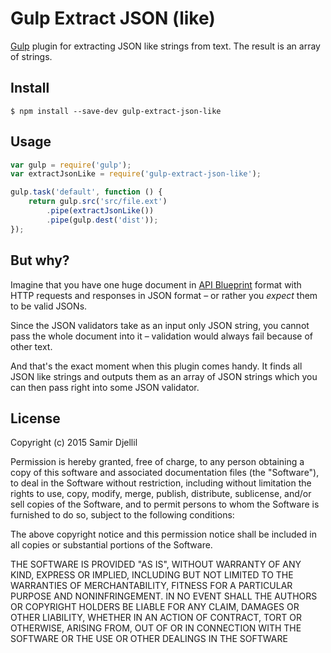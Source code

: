 # Gulp Extract JSON (like)

[Gulp](http://gulpjs.com) plugin for extracting JSON like strings from text. The result is an array of strings.

## Install

```
$ npm install --save-dev gulp-extract-json-like
```

## Usage

```js
var gulp = require('gulp');
var extractJsonLike = require('gulp-extract-json-like');

gulp.task('default', function () {
	return gulp.src('src/file.ext')
		.pipe(extractJsonLike())
		.pipe(gulp.dest('dist'));
});
```

## But why?

Imagine that you have one huge document in [API Blueprint](https://apiblueprint.org) format with HTTP requests and responses in JSON format – or rather you _expect_ them to be valid JSONs.

Since the JSON validators take as an input only JSON string, you cannot pass the whole document into it – validation would always fail because of other text.

And that's the exact moment when this plugin comes handy. It finds all JSON like strings and outputs them as an array of JSON strings which you can then pass right into some JSON validator.

## License

Copyright (c) 2015 Samir Djellil

Permission is hereby granted, free of charge, to any person obtaining a copy of this software and associated documentation files (the "Software"), to deal in the Software without restriction, including without limitation the rights to use, copy, modify, merge, publish, distribute, sublicense, and/or sell copies of the Software, and to permit persons to whom the Software is furnished to do so, subject to the following conditions:

The above copyright notice and this permission notice shall be included in all copies or substantial portions of the Software.

THE SOFTWARE IS PROVIDED "AS IS", WITHOUT WARRANTY OF ANY KIND, EXPRESS OR IMPLIED, INCLUDING BUT NOT LIMITED TO THE WARRANTIES OF MERCHANTABILITY, FITNESS FOR A PARTICULAR PURPOSE AND NONINFRINGEMENT. IN NO EVENT SHALL THE AUTHORS OR COPYRIGHT HOLDERS BE LIABLE FOR ANY CLAIM, DAMAGES OR OTHER LIABILITY, WHETHER IN AN ACTION OF CONTRACT, TORT OR OTHERWISE, ARISING FROM, OUT OF OR IN CONNECTION WITH THE SOFTWARE OR THE USE OR OTHER DEALINGS IN THE SOFTWARE
